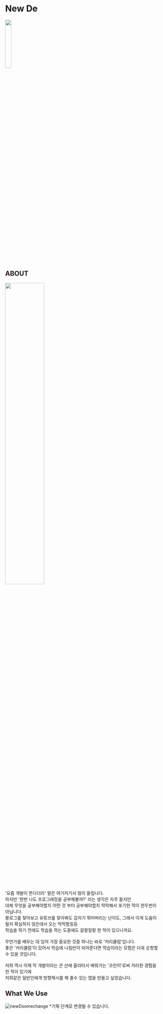 # New De

<img src ="https://user-images.githubusercontent.com/48780896/153546406-d98e379c-fdb9-4c3e-8611-79cd8fef00d5.png" width = "20%">




## ABOUT
<p align="left">
<img src="https://user-images.githubusercontent.com/48780896/153423184-cbe23f33-26d2-4611-b6e3-fa615c735eb5.jpg" width = "50%"><br>

</p>
<p>
'요즘 개발이 뜬다더라' 말은 여기저기서 많이 들립니다. <br>
하지만 '한번 나도 프로그래밍을 공부해볼까?' 라는 생각은 자주 들지만<br>
대체 무엇을 공부해야할지 어떤 것 부터 공부해야할지 막막해서 포기한 적이 한두번이 아닙니다. <br>
블로그를 찾아보고 유튜브를 찾아봐도 갑자기 뛰어버리는 난이도, 그래서 이게 도움이 될지 확실하지 않은데서 오는 막막함등등<br>
학습을 하기 전에도 학습을 하는 도중에도 갈팡질팡 한 적이 있으니까요. <br>
<br>
무언가를 배우는 데 있어 가장 중요한 것중 하나는 바로 '커리큘럼'입니다. <br>
좋은 '커리큘럼'이 있어서 학습에 나침반이 되어준다면 학습이라는 모험은 더욱 순항할 수 있을 것입니다. <br>
<br>
저희 역시 이제 막 개발이라는 큰 산에 올라타서 배워가는 '코린이'로써 저러한 경험을 한 적이 있기에<br>
저희같은 일반인에게 방향제시를 해 줄수 있는 앱을 만들고 싶었습니다. <br>


</p>

## What We Use

![newDsomechange](https://user-images.githubusercontent.com/48780896/153541166-5bbce5a4-75dc-495a-9fb4-cdb12d9b88a7.png)
*기획 단계로 변경될 수 있습니다. 
